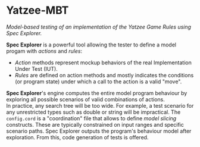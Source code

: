 Yatzee-MBT
==========

_Model-based testing of an implementation of the Yatzee Game Rules using Spec Explorer._


**Spec Explorer** is a powerful tool allowing the tester to define a model progam with _actions_ and _rules_: 
- _Action_ methods represent mockup behaviors of the real Implementation Under Test (IUT). 
- _Rules_ are defined on action methods and mostly indicates the conditions (or program state) under which a call to the action is a valid "move".

**Spec Explorer**'s engine computes the entire model program behaviour by exploring all possible scenarios of valid combinations of actions.\
In practice, any search tree will be too wide. For example, a test scenario for any unrestricted types such as double or string will be impractical. The `config.cord` is a "coordination" file that allows to define _model slicing_ constructs. These are typically constrained on input ranges and specific scenario paths. Spec Explorer outputs the program's behaviour model after exploration.
From this, code generation of tests is offered.
